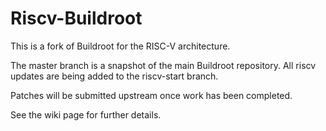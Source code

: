 # Riscv-Buildroot

This is a fork of Buildroot for the RISC-V architecture.

The master branch is a snapshot of the main Buildroot repository. All
riscv updates are being added to the riscv-start branch.

Patches will be submitted upstream once work has been completed.

See the wiki page for further details.
